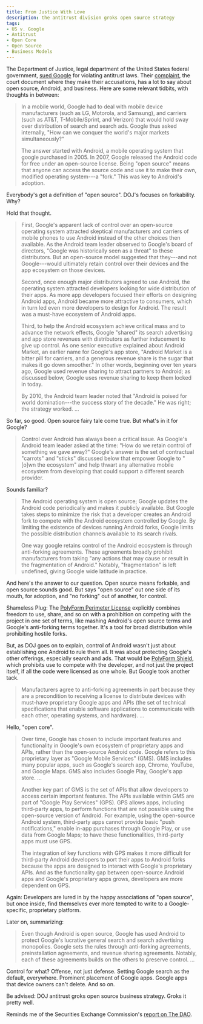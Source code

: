 ```yaml
---
title: From Justice With Love
description: the antitrust division groks open source strategy
tags:
- US v. Google
- Antitrust
- Open Core
- Open Source
- Business Models
---
```


The Department of Justice, legal department of the United States federal government, [sued Google](https://www.justice.gov/opa/pr/justice-department-sues-monopolist-google-violating-antitrust-laws) for violating antitrust laws.  Their [complaint](https://www.justice.gov/opa/press-release/file/1328941/download), the court document where they make their accusations, has a lot to say about open source, Android, and business.  Here are some relevant tidbits, with thoughts in between:

> In a mobile world, Google had to deal with mobile device manufacturers (such as LG, Motorola, and Samsung), and carriers (such as AT&T, T-Mobile/Sprint, and Verizon) that would hold sway over distribution of search and search ads.  Google thus asked internally, "How can we conquer the world's major markets simultaneously?"
>
> The answer started with Android, a mobile operating system that google purchased in 2005.  In 2007, Google released the Android code for free under an open-source license.  Being "open source" means that anyone can access the source code and use it to make their own, modified operating system---a "fork."  This was key to Android's adoption.

Everybody's got a definition of "open source".  DOJ's focuses on forkability.  Why?

Hold that thought.

> First, Google's apparent lack of control over an open-source operating system attracted skeptical manufacturers and carriers of mobile phones to use Android instead of the other choices then available.  As the Android team leader observed to Google's board of directors, "Google was historically seen as a threat" to these distributors.  But an open-source model suggested that they---and not Google---would ultimately retain control over their devices and the app ecosystem on those devices.
>
> Second, once enough major distributors agreed to use Android, the operating system attracted developers looking for wide distribution of their apps.  As more app developers focused their efforts on designing Android apps, Android became more attractive to consumers, which in turn led even more developers to design for Android.  The result was a must-have ecosystem of Android apps.
>
> Third, to help the Android ecosystem achieve critical mass and to advance the network effects, Google "shared" its search advertising and app store revenues with distributors as further inducement to give up control.  As one senior executive explained about Android Market, an earlier name for Google's app store, "Android Market is a bitter pill for carriers, and a generous revenue share is the sugar that makes it go down smoother."  In other words, beginning over ten years ago, Google used revenue sharing to attract partners to Android; as discussed below, Google uses revenue sharing to keep them locked in today.
>
> By 2010, the Android team leader noted that "Android is poised for world domination---the success story of the decade." He was right; the strategy worked. ...

So far, so good.  Open source fairy tale come true.  But what's in it for Google?

> Control over Android has always been a critical issue.  As Google's Android team leader asked at the time: "How do we retain control of something we gave away?"  Google's answer is the set of contractual "carrots" and "sticks" discussed below that empower Google to "[o]wn the ecosystem" and help thwart any alternative mobile ecosystem from developing that could support a different search provider.

Sounds familiar?

> The Android operating system is open source; Google updates the Android code periodically and makes it publicly available.  But Google takes steps to minimize the risk that a developer creates an Android fork to compete with the Android ecosystem controlled by Google.  By limiting the existence of devices running Android forks, Google limits the possible distribution channels available to its search rivals.
>
> One way google retains control of the Android ecosystem is through anti-forking agreements.  These agreements broadly prohibit manufacturers from taking "any actions that may cause or result in the fragmentation of Android."  Notably, "fragmentation" is left undefined, giving Google wide latitude in practice.

And here's the answer to our question.  Open source means forkable, and open source sounds good.  But says "open source" out one side of its mouth, for adoption, and "no forking" out of another, for control.

Shameless Plug: The [PolyForm Perimeter License](https://polyformproject.org/licenses/perimeter/1.0.0/) explicitly combines freedom to use, share, and so on with a prohibition on competing with the project in one set of terms, like mashing Android's open source terms and Google's anti-forking terms together.  It's a tool for broad distribution while prohibiting hostile forks.

But, as DOJ goes on to explain, control of Android wasn't just about establishing one Android to rule them all.  It was about protecting Google's other offerings, especially search and ads.  That would be [PolyForm Shield](https://polyformproject.org/licenses/shield/1.0.0/), which prohibits use to compete with the developer, and not just the project itself, if all the code were licensed as one whole.  But Google took another tack.

> Manufacturers agree to anti-forking agreements in part because they are a precondition to receiving a license to distribute devices with must-have proprietary Google apps and APIs (the set of technical specifications that enable software applications to communicate with each other, operating systems, and hardware). ...

Hello, "open core".

> Over time, Google has chosen to include important features and functionality in Google's own ecosystem of proprietary apps and APIs, rather than the open-source Android code.  Google refers to this proprietary layer as "Google Mobile Services" (GMS).  GMS includes many popular apps, such as Google's search app, Chrome, YouTube, and Google Maps.  GMS also includes Google Play, Google's app store. ...
>
> Another key part of GMS is the set of APIs that allow developers to access certain important features.  The APIs available within GMS are part of "Google Play Services" (GPS).  GPS allows apps, including third-party apps, to perform functions that are not possible using the open-source version of Android.  For example, using the open-source Android system, third-party apps cannot provide basic "push notifications," enable in-app purchases through Google Play, or use data from Google Maps; to have these functionalities, third-party apps must use GPS.
>
> The integration of key functions with GPS makes it more difficult for third-party Android developers to port their apps to Android forks because the apps are designed to interact with Google's proprietary APIs.  And as the functionality gap between open-source Android apps and Google's proprietary apps grows, developers are more dependent on GPS.

Again: Developers are lured in by the happy associations of "open source", but once inside, find themselves ever more tempted to write to a Google-specific, proprietary platform.

Later on, summarizing:

> Even though Android is open source, Google has used Android to protect Google's lucrative general search and search advertising monopolies.  Google sets the rules through anti-forking agreements, preinstallation agreements, and revenue sharing agreements.  Notably, each of these agreements builds on the others to preserve control.  ...

Control for what?  Offense, not just defense.  Setting Google search as the default, everywhere.  Prominent placement of Google apps.  Google apps that device owners can't delete.  And so on.

Be advised: DOJ antitrust groks open source business strategy.  Groks it pretty well.

Reminds me of the Securities Exchange Commission's [report on The DAO](https://writing.kemitchell.com/2017/07/25/DAO-Report-of-Investigation.html).
